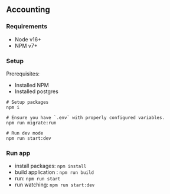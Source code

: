 ## Accounting

### Requirements
* Node v16+
* NPM v7+

### Setup
Prerequisites:

* Installed NPM
* Installed postgres
```text
# Setup packages
npm i

# Ensure you have `.env` with properly configured variables.
npm run migrate:run

# Run dev mode
npm run start:dev
```

### Run app
* install packages: `npm install`
* build application : `npm run build`
* run: `npm run start`
* run watching: `npm run start:dev`
